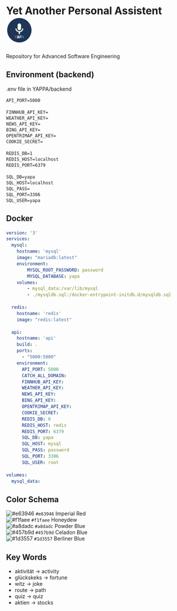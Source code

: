 # Yet Another Personal Assistent &nbsp;![YAPA Logo](https://github.com/NoSpread/YAPA/blob/master/yapa/images/icon-72x72.png)

Repository for Advanced Software Engineering

## Environment (backend)

.env file in YAPPA/backend

```env
API_PORT=5000

FINNHUB_API_KEY=
WEATHER_API_KEY=
NEWS_API_KEY=
BING_API_KEY=
OPENTRIMAP_API_KEY=
COOKIE_SECRET=

REDIS_DB=1
REDIS_HOST=localhost
REDIS_PORT=6379

SQL_DB=yapa
SQL_HOST=localhost
SQL_PASS=
SQL_PORT=3306
SQL_USER=yapa
```

## Docker

```yaml
version: '3'
services: 
  mysql:
    hostname: 'mysql'
    image: "mariadb:latest"
    environment: 
        MYSQL_ROOT_PASSWORD: password
        MYSQL_DATABASE: yapa
    volumes: 
        - mysql_data:/var/lib/mysql
        - ./mysqldb.sql:/docker-entrypoint-initdb.d/mysqldb.sql

  redis:
    hostname: 'redis'
    image: "redis:latest"

  api:
    hostname: 'api'
    build: .
    ports:
      - "5000:5000"
    environment: 
      API_PORT: 5000
      CATCH_ALL_DOMAIN: 
      FINNHUB_API_KEY: 
      WEATHER_API_KEY: 
      NEWS_API_KEY: 
      BING_API_KEY: 
      OPENTRIMAP_API_KEY: 
      COOKIE_SECRET: 
      REDIS_DB: 0
      REDIS_HOST: redis
      REDIS_PORT: 6379
      SQL_DB: yapa
      SQL_HOST: mysql
      SQL_PASS: password
      SQL_PORT: 3306
      SQL_USER: root

volumes: 
  mysql_data:
```

## Color Schema

![#e63946](https://via.placeholder.com/15/e63946/000000?text=+) `#e63946` Imperial Red<br>
![#f1faee](https://via.placeholder.com/15/f1faee/000000?text=+) `#f1faee` Honeydew<br>
![#a8dadc](https://via.placeholder.com/15/a8dadc/000000?text=+) `#a8dadc` Powder Blue<br>
![#457b9d](https://via.placeholder.com/15/457b9d/000000?text=+) `#457b9d` Celadon Blue<br>
![#1d3557](https://via.placeholder.com/15/1d3557/000000?text=+) `#1d3557` Berliner Blue

## Key Words

 - aktivität -> activity
 - glückskeks -> fortune
 - witz -> joke
 - route -> path
 - quiz -> quiz
 - aktien -> stocks
